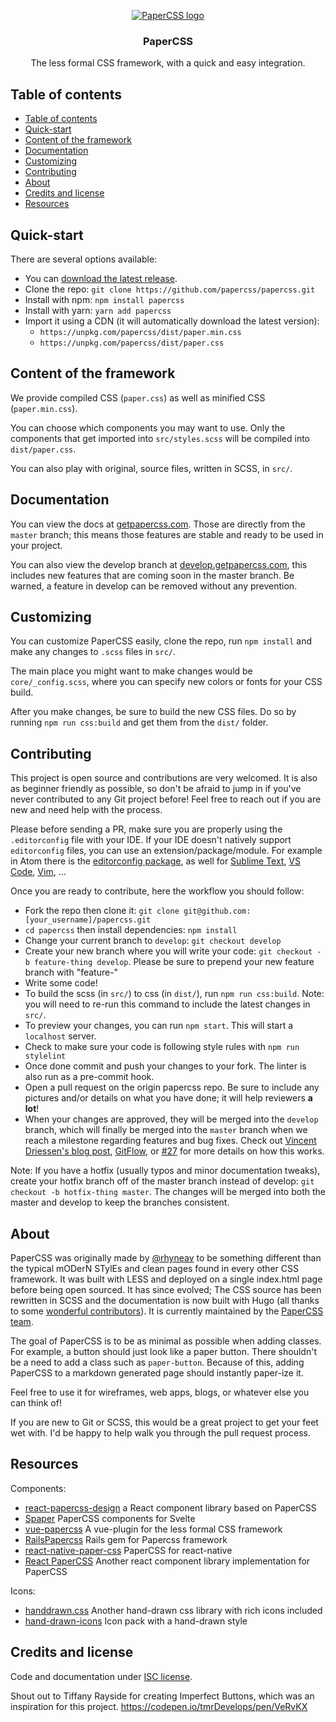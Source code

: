 <p align="center">
  <a href="https://getpapercss.com">
    <img src="https://raw.githubusercontent.com/papercss/papercss/master/docs/static/favicon.ico?raw=true" alt="PaperCSS logo">
  </a>

  <h3 align="center">PaperCSS</h3>

  <p align="center">The less formal CSS framework, with a quick and easy integration.</p>
</p>

## Table of contents

- [Table of contents](#table-of-contents)
- [Quick-start](#quick-start)
- [Content of the framework](#content-of-the-framework)
- [Documentation](#documentation)
- [Customizing](#customizing)
- [Contributing](#contributing)
- [About](#about)
- [Credits and license](#credits-and-license)
- [Resources](#resources)

## Quick-start

There are several options available:

- You can [download the latest release](https://github.com/papercss/papercss/releases).
- Clone the repo: `git clone https://github.com/papercss/papercss.git`
- Install with npm: `npm install papercss`
- Install with yarn: `yarn add papercss`
- Import it using a CDN (it will automatically download the latest version):
  - `https://unpkg.com/papercss/dist/paper.min.css`
  - `https://unpkg.com/papercss/dist/paper.css`

## Content of the framework

We provide compiled CSS (`paper.css`) as well as minified CSS (`paper.min.css`).

You can choose which components you may want to use. Only the components that get imported into `src/styles.scss` will be compiled into `dist/paper.css`.

You can also play with original, source files, written in SCSS, in `src/`.

## Documentation

You can view the docs at [getpapercss.com](https://www.getpapercss.com). Those are directly from the `master` branch; this means those features are stable and ready to be used in your project.

You can also view the develop branch at [develop.getpapercss.com](https://develop.getpapercss.com), this includes new features that are coming soon in the master branch. Be warned, a feature in develop can be removed without any prevention.

## Customizing

You can customize PaperCSS easily, clone the repo, run `npm install` and make any changes to `.scss` files in `src/`.

The main place you might want to make changes would be `core/_config.scss`, where you can specify new colors or fonts for your CSS build.

After you make changes, be sure to build the new CSS files. Do so by running `npm run css:build` and get them from the `dist/` folder.

## Contributing

This project is open source and contributions are very welcomed. It is also as beginner friendly as possible, so don't be afraid to jump in if you've never contributed to any Git project before! Feel free to reach out if you are new and need help with the process.

Please before sending a PR, make sure you are properly using the `.editorconfig` file with your IDE. If your IDE doesn't natively support `editorconfig` files, you can use an extension/package/module. For example in Atom there is the [editorconfig package](https://atom.io/packages/editorconfig), as well for [Sublime Text](https://github.com/sindresorhus/editorconfig-sublime), [VS Code](https://github.com/editorconfig/editorconfig-vscode), [Vim](https://github.com/editorconfig/editorconfig-vim), ...

Once you are ready to contribute, here the workflow you should follow:

- Fork the repo then clone it: `git clone git@github.com:[your_username]/papercss.git`
- `cd papercss` then install dependencies: `npm install`
- Change your current branch to `develop`: `git checkout develop`
- Create your new branch where you will write your code: `git checkout -b feature-thing develop`. Please be sure to prepend your new feature branch with "feature-"
- Write some code!
- To build the scss (in `src/`) to css (in `dist/`), run `npm run css:build`. Note: you will need to re-run this command to include the latest changes in `src/`.
- To preview your changes, you can run `npm start`. This will start a `localhost` server.
- Check to make sure your code is following style rules with `npm run stylelint`
- Once done commit and push your changes to your fork. The linter is also run as a pre-commit hook.
- Open a pull request on the origin papercss repo. Be sure to include any pictures and/or details on what you have done; it will help reviewers **a lot**!
- When your changes are approved, they will be merged into the `develop` branch, which will finally be merged into the `master` branch when we reach a milestone regarding features and bug fixes. Check out [Vincent Driessen's blog post](http://nvie.com/posts/a-successful-git-branching-model/), [GitFlow](https://datasift.github.io/gitflow/IntroducingGitFlow.html), or [#27](https://github.com/rhyneav/papercss/issues/27) for more details on how this works.

Note: If you have a hotfix (usually typos and minor documentation tweaks), create your hotfix branch off of the master branch instead of develop: `git checkout -b hotfix-thing master`. The changes will be merged into both the master and develop to keep the branches consistent.

## About

PaperCSS was originally made by [@rhyneav](https://github.com/rhyneav) to be something different than the typical mODerN STylEs and clean pages found in every other CSS framework. It was built with LESS and deployed on a single index.html page before being open sourced. It has since evolved; The CSS source has been rewritten in SCSS and the documentation is now built with Hugo (all thanks to some [wonderful contributors](https://github.com/papercss/papercss/graphs/contributors)). It is currently maintained by the [PaperCSS team](https://github.com/orgs/papercss/people).

The goal of PaperCSS is to be as minimal as possible when adding classes. For example, a button should just look like a paper button. There shouldn't be a need to add a class such as `paper-button`. Because of this, adding PaperCSS to a markdown generated page should instantly paper-ize it.

Feel free to use it for wireframes, web apps, blogs, or whatever else you can think of!

If you are new to Git or SCSS, this would be a great project to get your feet wet with. I'd be happy to help walk you through the pull request process.

## Resources

Components:

- [react-papercss-design](https://hacker0limbo.github.io/react-papercss-design/en-US) a React component library based on PaperCSS
- [Spaper](https://oli8.github.io/spaper/) PaperCSS components for Svelte
- [vue-papercss](https://github.com/papercss/vue-papercss) A vue-plugin for the less formal CSS framework
- [RailsPapercss](https://github.com/papercss/rails_papercss_gem) Rails gem for Papercss framework
- [react-native-paper-css](https://github.com/papercss/react-native-paper-css) PaperCSS for react-native
- [React PaperCSS](https://papercss.github.io/React-Paper-CSS-Page/) Another react component library implementation for PaperCSS

Icons:

- [handdrawn.css](https://fxaeberhard.github.io/handdrawn.css/) Another hand-drawn css library with rich icons included
- [hand-drawn-icons](https://github.com/nikhilol/hand-drawn-icons) Icon pack with a hand-drawn style

## Credits and license

Code and documentation under [ISC license](https://github.com/papercss/papercss/blob/master/license).

Shout out to Tiffany Rayside for creating Imperfect Buttons, which was an inspiration for this project. https://codepen.io/tmrDevelops/pen/VeRvKX
